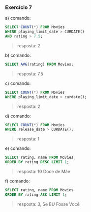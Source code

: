 ### Exercício 7
a) comando: 
```sql
SELECT COUNT(*) FROM Movies
WHERE playing_limit_date > CURDATE()
AND rating > 7.5;
```
> resposta: 2

b) comando: 
```sql
SELECT AVG(rating) FROM Movies;
```
> resposta: 7.5

c) comando: 
```sql
SELECT COUNT(*) FROM Movies
WHERE playing_limit_date > curdate();
```
> resposta: 2

d) comando: 
```sql
SELECT COUNT(*) FROM Movies
WHERE release_date > CURDATE();
```
> resposta: 1

e) comando: 
```sql
SELECT rating, name FROM Movies
ORDER BY rating DESC LIMIT 1;
```
> resposta: 10 Doce de Mãe

f) comando: 
```sql
SELECT rating, name FROM Movies
ORDER BY rating ASC LIMIT 1;
```
> resposta: 3, Se EU Fosse Você